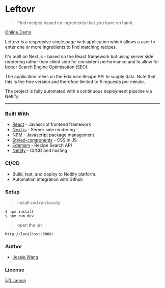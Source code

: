 # Leftovr

> Find recipes based on ingredients that you have on hand.

[Online Demo](https://leftovr.netlify.app/)

Leftovr is a responsive single page web application which allows a user 
to enter one or more ingredients to find matching recipes.

It's built on Next.js - based on the React framework but 
using server side rendering rather than client side for consistent performance
and to allow for better Search Engine Optimisation (SEO).  

The application relies on the Edamam Recipe API to supply data. Note that
this is the free version and therefore limited to 5 requests per minute.

The project is fully automated with a continuous deployment pipeline via Netlify.

---

### Built With

* [React](https://reactjs.org/) - Javascript frontend framework
* [Next.js](https://nextjs.org/) - Server side rendering
* [NPM](https://www.npmjs.com/) - Javascript package management
* [Styled-components](https://github.com/styled-components/styled-components) -  CSS in JS
* [Edamam](https://www.edamam.com/) - Recipe Search API
* [Netlify](https://www.netlify.com/) - CI/CD and hosting

### CI/CD

- Build, test, and deploy to Netlify platform.
- Automation integration with Github

### Setup

> install and run locally

```
$ npm install 
$ npm run dev
```

> open the url

```
http://localhost:3000/
```

### Author

- [Jessie Wang](https://github.com/koalamango)

### License

[![License](http://img.shields.io/:license-mit-blue.svg?style=flat-square)](http://badges.mit-license.org)


